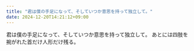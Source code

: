 ```yaml
---
title: "君は僕の手足になって、そしていつか意思を持って独立して。"
date: 2024-12-20T14:21:12+09:00
---
```

君は僕の手足になって、そしていつか意思を持って独立して。
あとには四肢を捥がれた首だけ人形だけ残る。
